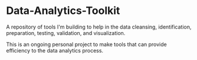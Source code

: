 # Data-Analytics-Toolkit
A repository of tools I'm building to help in the data cleansing, identification, preparation, testing, validation, and visualization.

This is an ongoing personal project to make tools that can provide efficiency to the data analytics process.
